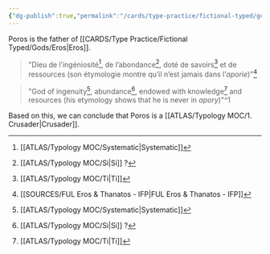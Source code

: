 ```yaml
---
{"dg-publish":true,"permalink":"/cards/type-practice/fictional-typed/gods/poros/"}
---
```


Poros is the father of [[CARDS/Type Practice/Fictional Typed/Gods/Eros\|Eros]]. 

> "Dieu de l’ingéniosité[^2], de l’abondance[^3], doté de savoirs[^4] et de ressources (son étymologie montre qu’il n’est jamais dans l’*aporie*)"[^1]

> "God of ingenuity[^2], abundance[^3], endowed with knowledge[^4] and resources (his etymology shows that he is never in *apory*)"^1

Based on this, we can conclude that Poros is a [[ATLAS/Typology MOC/1. Crusader\|Crusader]]. 

[^1]: [[SOURCES/FUL Eros & Thanatos - IFP\|FUL Eros & Thanatos - IFP]]
[^2]: [[ATLAS/Typology MOC/Systematic\|Systematic]]
[^3]: [[ATLAS/Typology MOC/Si\|Si]] ? 
[^4]: [[ATLAS/Typology MOC/Ti\|Ti]]